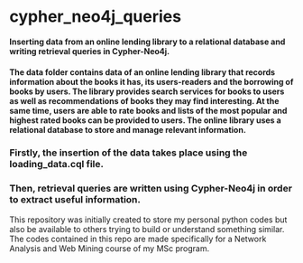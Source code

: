 # cypher_neo4j_queries
**Inserting data from an online lending library to a relational database and writing retrieval queries in Cypher-Neo4j.**

#### The data folder contains data of an online lending library that records information about the books it has, its users-readers and the borrowing of books by users. The library provides search services for books to users as well as recommendations of books they may find interesting. At the same time, users are able to rate books and lists of the most popular and highest rated books can be provided to users. The online library uses a relational database to store and manage relevant information.

### Firstly, the insertion of the data takes place using the **loading_data.cql** file.

### Then, retrieval queries are written using Cypher-Neo4j in order to extract useful information.

  
This repository was initially created to store my personal python codes but also be available to others trying to build or understand something similar. The codes contained in this repo are made specifically for a Network Analysis and Web Mining course of my MSc program.
